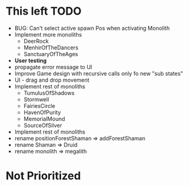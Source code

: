 # This left TODO
- BUG: Can't select active spawn Pos when activating Monolith
- Implement more monoliths
  - DeerRock
  - MenhirOfTheDancers
  - SanctuaryOfTheAges
- **User testing**
- propagate error message to UI
- Improve Game design with recursive calls only fo new "sub states"
- UI - drag and drop movement
- Implement rest of monoliths
  - TumulusOfShadows 
  - Stormwell 
  - FairiesCircle 
  - HavenOfPurity 
  - MemorialMound 
  - SourceOfSilver
- Implement rest of monoliths
- rename positionForestShaman => addForestShaman
- rename Shaman => Druid
- rename monolith => megalith

# Not Prioritized
